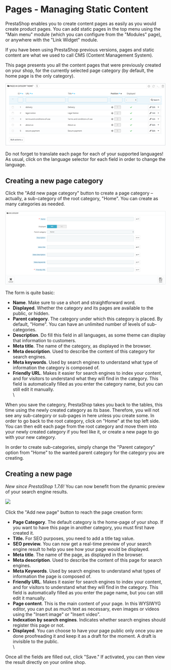 # Pages - Managing Static Content

PrestaShop enables you to create content pages as easily as you would create product pages. You can add static pages in the top menu using the "Main menu" module (which you can configure from the "Modules" page), or anywhere with the "Link Widget" module.

If you have been using PrestaShop previous versions, pages and static content are what we used to call CMS (Content Management System).

This page presents you all the content pages that were previously created on your shop, for the currently selected page category (by default, the home page is the only category).

![](<../../../.gitbook/assets/46170138 (4) (4).png>)

Do not forget to translate each page for each of your supported languages! As usual, click on the language selector for each field in order to change the language.

## Creating a new page category <a href="pages-managingstaticcontent-creatinganewpagecategory" id="pages-managingstaticcontent-creatinganewpagecategory"></a>

Click the "Add new page category" button to create a page category – actually, a sub-category of the root category, "Home". You can create as many categories as needed.

![](<../../../.gitbook/assets/57082049 (4) (4) (3).png>)

The form is quite basic:

* **Name**. Make sure to use a short and straightforward word.
* **Displayed**. Whether the category and its pages are available to the public, or hidden.
* **Parent category**. The category under which this category is placed. By default, "Home". You can have an unlimited number of levels of sub-categories.
* **Description**. Do fill this field in all languages, as some theme can display that information to customers.
* **Meta title**. The name of the category, as displayed in the browser.
* **Meta description**. Used to describe the content of this category for search engines.
* **Meta keywords**. Used by search engines to understand what type of information the category is composed of.
* **Friendly URL**. Makes it easier for search engines to index your content, and for visitors to understand what they will find in the category. This field is automatically filled as you enter the category name, but you can still edit it manually.\
  \


When you save the category, PrestaShop takes you back to the tables, this time using the newly created category as its base. Therefore, you will not see any sub-category or sub-pages in here unless you create some. In order to go back to the root category, click on "Home" at the top left side. You can then edit each page from the root category and move them into your newly created category if you feel like it, or create a new page to go with your new category.

In order to create sub-categories, simply change the "Parent category" option from "Home" to the wanted parent category for the category you are creating.

## Creating a new page <a href="pages-managingstaticcontent-creatinganewpage" id="pages-managingstaticcontent-creatinganewpage"></a>

_New since PrestaShop 1.7.6!_ You can now benefit from the dynamic preview of your search engine results.

![](<../../../.gitbook/assets/64225645 (1).gif>)

Click the "Add new page" button to reach the page creation form:

* **Page Category**. The default category is the home-page of your shop. If you want to have this page in another category, you must first have created it.
* **Title.** For SEO purposes, you need to add a title tag value.
* **SEO preview.** You can now get a real-time preview of your search engine result to help you see how your page would be displayed.
* **Meta title**. The name of the page, as displayed in the browser.
* **Meta description**. Used to describe the content of this page for search engines.
* **Meta Keywords**. Used by search engines to understand what types of information the page is composed of.
* **Friendly URL**. Makes it easier for search engines to index your content, and for visitors to understand what they will find in the category. This field is automatically filled as you enter the page name, but you can still edit it manually.
* **Page content**. This is the main content of your page. In this WYSIWYG editor, you can put as much text as necessary, even images or videos using the "Insert image" or "Insert video".
* **Indexation by search engines**. Indicates whether search engines should register this page or not.
* **Displayed**. You can choose to have your page public only once you are done proofreading it and keep it as a draft for the moment. A draft is invisible to the public.\
  \


Once all the fields are filled out, click "Save." If activated, you can then view the result directly on your online shop.
